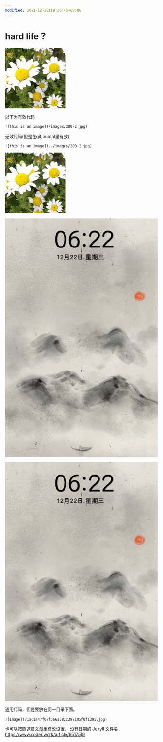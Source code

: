 ```yaml
---
modified: 2021-12-22T19:36:45+08:00
---
```


# hard life？

![this is an image](/images/200-2.jpg)

以下为有效代码
```
![this is an image](/images/200-2.jpg)
```


无效代码(但是在gitjournal里有效)
```
![this is an image](../images/200-2.jpg)
```

![this is an image](../images/200-2.jpg)

![Image](./1ad1a47f07f5662582c397105f0f1395.jpg)

![Image](1ad1a47f07f5662582c397105f0f1395.jpg)

通用代码，但是要放在同一目录下面。

```
![Image](/1ad1a47f07f5662582c397105f0f1395.jpg)
```
也可以按照这篇文章里修改设置。
没有日期的 Jekyll 文件名
https://www.coder.work/article/6517519
